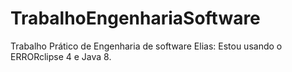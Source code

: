 # TrabalhoEngenhariaSoftware
Trabalho Prático de Engenharia de software 
Elias: Estou usando o ERRORclipse 4 e Java 8. 